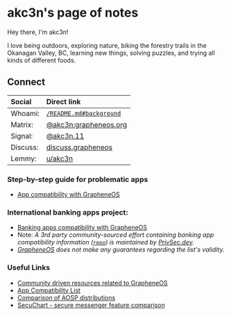 # akc3n's page of notes

Hey there, I'm akc3n!   

I love being outdoors, exploring nature, biking the forestry trails in the Okanagan Valley, BC, learning new things, solving puzzles, and trying all kinds of different foods.

## Connect

| Social | Direct link |
| :----- | :---------- |
| Whoami: | [`/README.md#background`](https://github.com/akc3n/akc3n.page#background) |
| Matrix: | [@akc3n:grapheneos.org](https://matrix.to/#/@akc3n:grapheneos.org) |
| Signal: | [@akc3n.11](https://signal.me/#eu/akc3n.11) |
| Discuss: | [discuss.grapheneos](https://discuss.grapheneos.org/u/akc3n) |
| Lemmy: | [u/akc3n](https://lemmy.ml/u/akc3n) |

### Step-by-step guide for problematic apps
- [App compatibility with GrapheneOS](https://discuss.grapheneos.org/d/8330-app-compatibility-with-grapheneos)

### International banking apps project:
- [Banking apps compatibility with GrapheneOS](https://privsec.dev/posts/android/banking-applications-compatibility-with-grapheneos/)  
- Note: _A 3rd party community-sourced effort containing banking app compatibility information ([`repo`](https://github.com/PrivSec-dev/banking-apps-compat-report)) is maintained by [PrivSec.dev](https://privsec.dev)._
- _[GrapheneOS](https://grapheneos.org/usage#:~:text=does%20not%20make%20any%20guarantees) does not make any guarantees regarding the list's validity._

### Useful Links
- [Community driven resources related to GrapheneOS](https://github.com/akc3n/akc3n.page/blob/main/content/links.md#community-driven)
- [App Compatibility List](https://other8026.github.io/community-docs/app-compatibility/app-compat-list/)
- [Comparison of AOSP distributions](https://eylenburg.github.io/android_comparison.htm)
- [SecuChart - secure messenger feature comparison](https://bkil.gitlab.io/secuchart/#)
